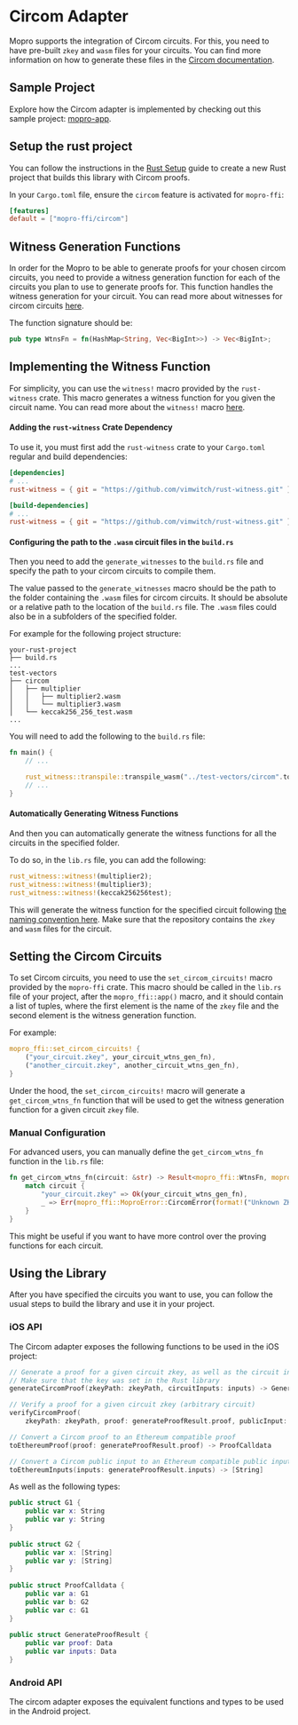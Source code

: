 # Circom Adapter

Mopro supports the integration of Circom circuits. For this, you need to have pre-built `zkey` and `wasm` files for your
circuits. You can find more information on how to generate these files in
the [Circom documentation](https://docs.circom.io).

## Sample Project

Explore how the Circom adapter is implemented by checking out this sample
project: [mopro-app](https://github.com/vimwitch/mopro-app).

## Setup the rust project

You can follow the instructions in the [Rust Setup](/getting-started/rust-setup.md) guide to create a new Rust project
that builds this library with Circom proofs.

In your `Cargo.toml` file, ensure the `circom` feature is activated for `mopro-ffi`:

```toml
[features]
default = ["mopro-ffi/circom"]
```

## Witness Generation Functions

In order for the Mopro to be able to generate proofs for your chosen circom circuits, you need to provide a witness
generation function for each of the circuits you plan to use to generate proofs for. This function handles the witness
generation for your circuit. You can read more about witnesses for circom
circuits [here](https://docs.circom.io/background/background/#witness).

The function signature should be:

```rust
pub type WtnsFn = fn(HashMap<String, Vec<BigInt>>) -> Vec<BigInt>;
```

## Implementing the Witness Function

For simplicity, you can use the `witness!` macro provided by the `rust-witness` crate. This macro generates a witness
function for you given the circuit name. You can read more about the `witness!`
macro [here](https://github.com/vimwitch/rust-witness).

#### Adding the `rust-witness` Crate Dependency

To use it, you must first add the `rust-witness` crate to your `Cargo.toml` regular and build dependencies:

```toml
[dependencies]
# ...
rust-witness = { git = "https://github.com/vimwitch/rust-witness.git" }

[build-dependencies]
# ...
rust-witness = { git = "https://github.com/vimwitch/rust-witness.git" }
```

#### Configuring the path to the `.wasm` circuit files in the `build.rs`

Then you need to add the `generate_witnesses` to the `build.rs` file and specify the path to your circom circuits to
compile them.

The value passed to the `generate_witnesses` macro should be the path to the folder containing the `.wasm` files for
circom circuits. It should be absolute or a relative path to the location of the `build.rs` file.
The `.wasm` files could also be in a subfolders of the specified folder.

For example for the following project structure:

```text
your-rust-project
├── build.rs
...
test-vectors
├── circom
│   ├── multiplier
│   │   ├── multiplier2.wasm
│   │   └── multiplier3.wasm
│   └── keccak256_256_test.wasm
...
```

You will need to add the following to the `build.rs` file:

```rust
fn main() {
    // ...

    rust_witness::transpile::transpile_wasm("../test-vectors/circom".to_string());
    // ...
}
```

#### Automatically Generating Witness Functions

And then you can automatically generate the witness functions for all the circuits in the specified folder.

To do so, in the `lib.rs` file, you can add the following:

```rust
rust_witness::witness!(multiplier2);
rust_witness::witness!(multiplier3);
rust_witness::witness!(keccak256256test);    
```

This will generate the witness function for the specified circuit
following [the naming convention here](https://github.com/vimwitch/rust-witness?tab=readme-ov-file#rust-witness). Make
sure that the repository contains the `zkey` and `wasm` files for the circuit.

## Setting the Circom Circuits

To set Circom circuits, you need to use the `set_circom_circuits!` macro provided by the `mopro-ffi` crate. This macro
should be called in the `lib.rs` file of your project, after the `mopro_ffi::app()` macro, and it should contain a list
of tuples, where the first element is the name of the `zkey` file and the second element is the witness generation
function.

For example:

```rust
mopro_ffi::set_circom_circuits! {
    ("your_circuit.zkey", your_circuit_wtns_gen_fn),
    ("another_circuit.zkey", another_circuit_wtns_gen_fn),
}
```

Under the hood, the `set_circom_circuits!` macro will generate a `get_circom_wtns_fn` function that will be used to get
the witness generation function for a given circuit `zkey` file.

### Manual Configuration

For advanced users, you can manually define the `get_circom_wtns_fn` function in the `lib.rs` file:

```rust
fn get_circom_wtns_fn(circuit: &str) -> Result<mopro_ffi::WtnsFn, mopro_ffi::MoproError> {
    match circuit {
        "your_circuit.zkey" => Ok(your_circuit_wtns_gen_fn),
        _ => Err(mopro_ffi::MoproError::CircomError(format!("Unknown ZKEY: {}", circuit).to_string()))
    }
}
```

This might be useful if you want to have more control over the proving functions for each circuit.

## Using the Library

After you have specified the circuits you want to use, you can follow the usual steps to build the library and use it in
your project.

### iOS API

The Circom adapter exposes the following functions to be used in the iOS project:

```swift
// Generate a proof for a given circuit zkey, as well as the circuit inputs
// Make sure that the key was set in the Rust library
generateCircomProof(zkeyPath: zkeyPath, circuitInputs: inputs) -> GenerateProofResult

// Verify a proof for a given circuit zkey (arbitrary circuit)
verifyCircomProof(
    zkeyPath: zkeyPath, proof: generateProofResult.proof, publicInput: generateProofResult.inputs) -> Bool

// Convert a Circom proof to an Ethereum compatible proof
toEthereumProof(proof: generateProofResult.proof) -> ProofCalldata

// Convert a Circom public input to an Ethereum compatible public input
toEthereumInputs(inputs: generateProofResult.inputs) -> [String]
```

As well as the following types:

```swift
public struct G1 {
    public var x: String
    public var y: String
}
    
public struct G2 {
    public var x: [String]
    public var y: [String]
}
    
public struct ProofCalldata {
    public var a: G1
    public var b: G2
    public var c: G1
}
    
public struct GenerateProofResult {
    public var proof: Data
    public var inputs: Data
}
```

### Android API

The circom adapter exposes the equivalent functions and types to be used in the Android project. 


